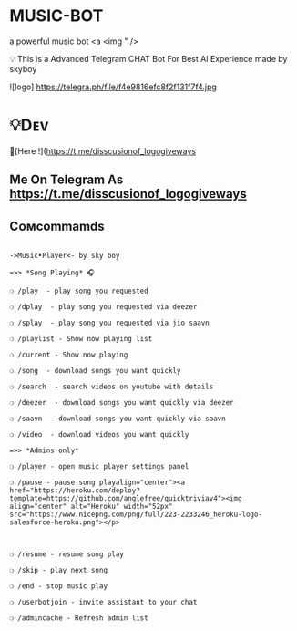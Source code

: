 # MUSIC-BOT
 a powerful music bot
    <a  <img " /></a>

</p>



💡 This is a Advanced Telegram CHAT Bot For Best AI Experience made by skyboy

![logo] https://telegra.ph/file/f4e9816efc8f2f131f7f4.jpg

#  💡Dᴇᴠ

👥[Here !](https://t.me/disscusionof_logogiveways

## Me On Telegram As https://t.me/disscusionof_logogiveways

## Cᴏᴍcommamds

```

->Music•Player<- by sky boy

=>> *Song Playing* 🎧 

❍ /play  - play song you requested

❍ /dplay  - play song you requested via deezer

❍ /splay  - play song you requested via jio saavn

❍ /playlist - Show now playing list

❍ /current - Show now playing

❍ /song  - download songs you want quickly

❍ /search  - search videos on youtube with details

❍ /deezer  - download songs you want quickly via deezer

❍ /saavn  - download songs you want quickly via saavn

❍ /video  - download videos you want quickly

=>> *Admins only*

❍ /player - open music player settings panel

❍ /pause - pause song playalign="center"><a href="https://heroku.com/deploy?template=https://github.com/anglefree/quicktriviav4"><img align="center" alt="Heroku" width="52px" src="https://www.nicepng.com/png/full/223-2233246_heroku-logo-salesforce-heroku.png"></p>

 

❍ /resume - resume song play

❍ /skip - play next song

❍ /end - stop music play

❍ /userbotjoin - invite assistant to your chat

❍ /admincache - Refresh admin list

```

#
